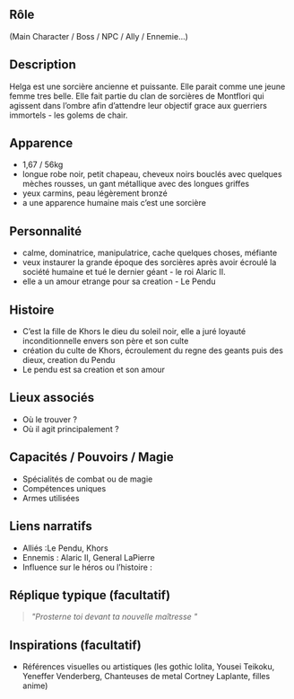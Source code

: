 ## Rôle
(Main Character / Boss / NPC / Ally / Ennemie...)

## Description
Helga est une sorcière ancienne et puissante. Elle parait comme une jeune femme tres belle. Elle fait partie du clan de sorcières de Montflori qui agissent dans l’ombre afin d’attendre leur objectif grace aux guerriers immortels - les golems de chair.

## Apparence
- 1,67 / 56kg
- longue robe noir, petit chapeau, cheveux noirs bouclés avec quelques mèches rousses, un gant métallique avec des longues griffes
- yeux carmins, peau légèrement bronzé 
- a une apparence humaine mais c’est une sorcière 

## Personnalité
- calme, dominatrice, manipulatrice, cache quelques choses, méfiante
- veux instaurer la grande époque des sorcières après avoir écroulé la société humaine et tué le dernier géant - le roi Alaric II.
- elle a un amour etrange pour sa creation - Le Pendu

## Histoire
- C’est la fille de Khors le dieu du soleil noir, elle a juré loyauté inconditionnelle envers son père et son culte
- création du culte de Khors, écroulement du regne des geants puis des dieux, creation du Pendu
- Le pendu est sa creation et son amour

## Lieux associés
- Où le trouver ?
- Où il agit principalement ?

## Capacités / Pouvoirs / Magie
- Spécialités de combat ou de magie
- Compétences uniques
- Armes utilisées

## Liens narratifs
- Alliés :Le Pendu, Khors
- Ennemis : Alaric II, General LaPierre
- Influence sur le héros ou l’histoire : 

## Réplique typique (facultatif)
> *"Prosterne toi devant ta nouvelle maîtresse "*

## Inspirations (facultatif)
- Références visuelles ou artistiques (les gothic lolita, Yousei Teikoku, Yeneffer Venderberg, Chanteuses de metal Cortney Laplante, filles anime)